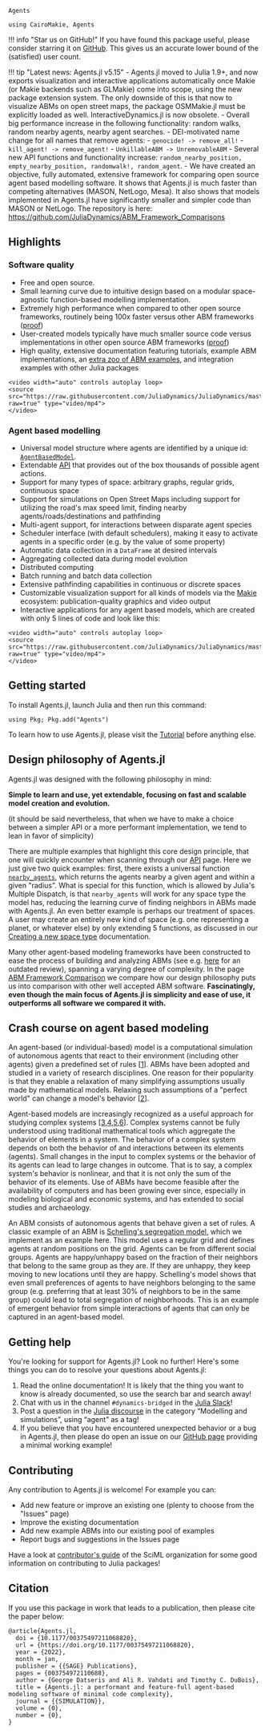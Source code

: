 ```@docs
Agents
```

```@setup MAIN
using CairoMakie, Agents
```

!!! info "Star us on GitHub!"
    If you have found this package useful, please consider starring it on [GitHub](https://github.com/JuliaDynamics/Agents.jl).
    This gives us an accurate lower bound of the (satisfied) user count.

!!! tip "Latest news: Agents.jl v5.15"
    - Agents.jl moved to Julia 1.9+, and now exports visualization
      and interactive applications automatically once Makie (or Makie backends
      such as GLMakie) come into scope, using the new package extension system.
      The only downside of this is that now to visualize ABMs on open street
      maps, the package OSMMakie.jl must be explicitly loaded as well.
      InteractiveDynamics.jl is now obsolete.
    - Overall big performance increase in the following functionality: random walks, random nearby agents, nearby agent searches.
    - DEI-motivated name change for all names that remove agents:
      - `genocide! -> remove_all!`
      - `kill_agent! -> remove_agent!`
      - `UnkillableABM -> UnremovableABM`
    - Several new API functions and functionality increase: `random_nearby_position, empty_nearby_position, randomwalk!, random_agent`.
    - We have created an objective, fully automated, extensive framework for comparing open source agent based modelling software. It shows that Agents.jl is much faster than competing alternatives (MASON, NetLogo, Mesa). It also shows that models implemented in Agents.jl have significantly smaller and simpler code than MASON or NetLogo. The repository is here: <https://github.com/JuliaDynamics/ABM_Framework_Comparisons>


## Highlights

### Software quality

* Free and open source.
* Small learning curve due to intuitive design based on a modular space-agnostic function-based modelling implementation.
* Extremely high performance when compared to other open source frameworks, routinely being 100x faster versus other ABM frameworks ([proof](https://github.com/JuliaDynamics/ABM_Framework_Comparisons))
* User-created models typically have much smaller source code versus implementations in other open source ABM frameworks ([proof](https://github.com/JuliaDynamics/ABM_Framework_Comparisons))
* High quality, extensive documentation featuring tutorials, example ABM implementations, an [extra zoo of ABM examples](https://juliadynamics.github.io/AgentsExampleZoo.jl/dev/), and integration examples with other Julia packages


```@raw html
<video width="auto" controls autoplay loop>
<source src="https://raw.githubusercontent.com/JuliaDynamics/JuliaDynamics/master/videos/agents/showcase.mp4?raw=true" type="video/mp4">
</video>
```


### Agent based modelling

* Universal model structure where agents are identified by a unique id: [`AgentBasedModel`](@ref).
* Extendable [API](@ref) that provides out of the box thousands of possible agent actions.
* Support for many types of space: arbitrary graphs, regular grids, continuous space
* Support for simulations on Open Street Maps including support for utilizing the road's max speed limit, finding nearby agents/roads/destinations and pathfinding
* Multi-agent support, for interactions between disparate agent species
* Scheduler interface (with default schedulers), making it easy to activate agents in a specific order (e.g. by the value of some property)
* Automatic data collection in a `DataFrame` at desired intervals
* Aggregating collected data during model evolution
* Distributed computing
* Batch running and batch data collection
* Extensive pathfinding capabilities in continuous or discrete spaces
* Customizable visualization support for all kinds of models via the [Makie](https://makie.juliaplots.org/stable/) ecosystem: publication-quality graphics and video output
* Interactive applications for any agent based models, which are created with only 5 lines of code and look like this:

```@raw html
<video width="auto" controls autoplay loop>
<source src="https://raw.githubusercontent.com/JuliaDynamics/JuliaDynamics/master/videos/interact/agents.mp4?raw=true" type="video/mp4">
</video>
```

## Getting started

To install Agents.jl, launch Julia and then run this command:

```
using Pkg; Pkg.add("Agents")
```

To learn how to use Agents.jl, please visit the [Tutorial](@ref) before anything else.


## Design philosophy of Agents.jl
Agents.jl was designed with the following philosophy in mind:

**Simple to learn and use, yet extendable, focusing on fast and scalable model creation and evolution.**

(it should be said nevertheless, that when we have to make a choice between a simpler API or a more performant implementation, we tend to lean in favor of simplicity)

There are multiple examples that highlight this core design principle, that one will quickly encounter when scanning through our [API](@ref) page. Here we just give two quick examples: first, there exists a universal function [`nearby_agents`](@ref), which returns the agents nearby a given agent and within a given "radius". What is special for this function, which is allowed by Julia's Multiple Dispatch, is that `nearby_agents` will work for any space type the model has, reducing the learning curve of finding neighbors in ABMs made with Agents.jl. An even better example is perhaps our treatment of spaces. A user may create an entirely new kind of space (e.g. one representing a planet, or whatever else) by only extending 5 functions, as discussed in our [Creating a new space type](@ref) documentation.

Many other agent-based modeling frameworks have been constructed to ease the process of building and analyzing ABMs (see e.g. [here](http://dx.doi.org/10.1016/j.cosrev.2017.03.001) for an outdated review), spanning a varying degree of complexity.
In the page [ABM Framework Comparison](@ref) we compare how our design philosophy puts us into comparison with other well accepted ABM software.
**Fascinatingly, even though the main focus of Agents.jl is simplicity and ease of use, it outperforms all software we compared it with.**

## Crash course on agent based modeling
An agent-based (or individual-based) model is a computational simulation of autonomous agents that react to their environment (including other agents) given a predefined set of rules [[1](http://doi.org/10.1016/j.ecolmodel.2006.04.023)].
ABMs have been adopted and studied in a variety of research disciplines.
One reason for their popularity is that they enable a relaxation of many simplifying assumptions usually made by mathematical models.
Relaxing such assumptions of a "perfect world" can change a model's behavior [[2](http://doi.org/10.1038/460685a)].

Agent-based models are increasingly recognized as a useful approach for studying complex systems [[3](https://link.springer.com/chapter/10.1007/3-7908-1721-X_7),[4](http://www.doi.org/10.1162/106454602753694765),[5](http://www.nature.com/articles/460685a),[6](http://www.doi.org/10.1016/j.jaa.2016.01.009)].
Complex systems cannot be fully understood using traditional mathematical tools which aggregate the behavior of elements in a system.
The behavior of a complex system depends on both the behavior of and interactions between its elements (agents).
Small changes in the input to complex systems or the behavior of its agents can lead to large changes in outcome.
That is to say, a complex system's behavior is nonlinear, and that it is not only the sum of the behavior of its elements.
Use of ABMs have become feasible after the availability of computers and has been growing ever since, especially in modeling biological and economic systems, and has extended to social studies and archaeology.

An ABM consists of autonomous agents that behave given a set of rules.
A classic example of an ABM is [Schelling's segregation model](https://www.tandfonline.com/doi/abs/10.1080/0022250X.1971.9989794), which we implement as an example here.
This model uses a regular grid and defines agents at random positions on the grid.
Agents can be from different social groups.
Agents are happy/unhappy based on the fraction of their neighbors that belong to the same group as they are.
If they are unhappy, they keep moving to new locations until they are happy.
Schelling's model shows that even small preferences of agents to have neighbors belonging to the same group (e.g. preferring that at least 30% of neighbors to be in the same group) could lead to total segregation of neighborhoods.
This is an example of emergent behavior from simple interactions of agents that can only be captured in an agent-based model.

## Getting help
You're looking for support for Agents.jl? Look no further! Here's some things you can do to resolve your questions about Agents.jl:

1. Read the online documentation! It is likely that the thing you want to know is already documented, so use the search bar and search away!
2. Chat with us in the channel `#dynamics-bridged` in the [Julia Slack](https://julialang.org/slack/)!
3. Post a question in the [Julia discourse](https://discourse.julialang.org/) in the category “Modelling and simulations”, using “agent” as a tag!
4. If you believe that you have encountered unexpected behavior or a bug in Agents.jl, then please do open an issue on our [GitHub page](https://github.com/JuliaDynamics/Agents.jl) providing a minimal working example!

## Contributing

Any contribution to Agents.jl is welcome! For example you can:

* Add new feature or improve an existing one (plenty to choose from the "Issues" page)
* Improve the existing documentation
* Add new example ABMs into our existing pool of examples
* Report bugs and suggestions in the Issues page

Have a look at [contributor's guide](https://github.com/SciML/ColPrac) of the SciML organization for some good information on contributing to Julia packages!

## Citation

If you use this package in work that leads to a publication, then please cite the paper below:

```
@article{Agents.jl,
  doi = {10.1177/00375497211068820},
  url = {https://doi.org/10.1177/00375497211068820},
  year = {2022},
  month = jan,
  publisher = {{SAGE} Publications},
  pages = {003754972110688},
  author = {George Datseris and Ali R. Vahdati and Timothy C. DuBois},
  title = {Agents.jl: a performant and feature-full agent-based modeling software of minimal code complexity},
  journal = {{SIMULATION}},
  volume = {0},
  number = {0},
}
```
